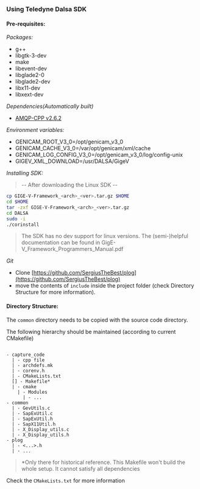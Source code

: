 ### Using Teledyne Dalsa SDK

#### Pre-requisites:

*Packages:*
- g++
- libgtk-3-dev
- make
- libevent-dev
- libglade2-0
- libglade2-dev
- libx11-dev
- libxext-dev

*Dependencies(Automatically built)*
- [AMQP-CPP v2.6.2](https://github.com/CopernicaMarketingSoftware/AMQP-CPP/archive/v2.6.2.tar.gz)

*Environment variables:*
- GENICAM_ROOT_V3_0=/opt/genicam_v3_0
- GENICAM_CACHE_V3_0=/var/opt/genicam/xml/cache
- GENICAM_LOG_CONFIG_V3_0=/opt/genicam_v3_0/log/config-unix
- GIGEV_XML_DOWNLOAD=/usr/DALSA/GigeV

*Installing SDK:*
> -- After downloading the Linux SDK --

```bash
cp GIGE-V-Framework_<arch>_<ver>.tar.gz $HOME
cd $HOME
tar -zxf GIGE-V-Framework_<arch>_<ver>.tar.gz
cd DALSA
sudo -i
./corinstall
```

> The SDK has no dev support for linux versions.
> The (semi-)helpful documentation can be found in GigE-V_Framework_Programmers_Manual.pdf

*Git*
- Clone [https://github.com/SergiusTheBest/plog](https://github.com/SergiusTheBest/plog)
- move the contents of `include` inside the project folder (check Directory Structure for more information).

#### Directory Structure:

The `common` directory needs to be copied with the source code directory.

The following hierarchy should be maintained (according to current CMakefile)

```

- capture_code
  | - cpp file
  | - archdefs.mk
  | - corenv.h
  | - CMakeLists.txt
  [] - Makefile*
  | - cmake
    | - Modules
      | - ...
- common
  | - GevUtils.c
  | - SapExUtil.c
  | - SapExUtil.h
  | - SapX11Util.h
  | - X_Display_utils.c
  | - X_Display_utils.h
- plog
  | - <...>.h
  | - ...
```
> *Only there for historical reference. This Makefile won't build the whole setup. It cannot satisfy all dependencies

Check the `CMakeLists.txt` for more information
